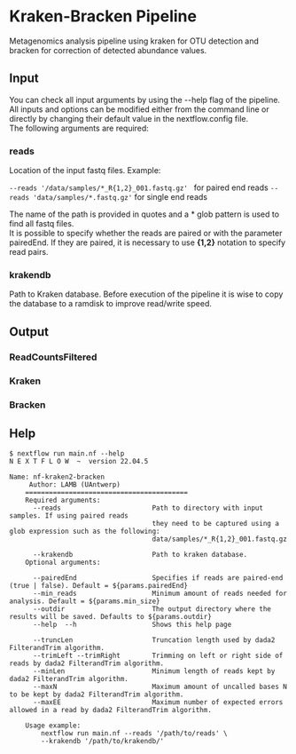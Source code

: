 # Kraken-Bracken Pipeline

Metagenomics analysis pipeline using kraken for OTU detection and bracken for correction of detected abundance values.

## Input
 
You can check all input arguments by using the --help flag of the pipeline.
All inputs and options can be modified either from the command line or directly by changing their default value in the nextflow.config file.  
The following arguments are required:

### reads  
Location of the input fastq files. Example:  

```--reads '/data/samples/*_R{1,2}_001.fastq.gz' ```
for paired end reads
```--reads 'data/samples/*.fastq.gz'```
for single end reads

The name of the path is provided in quotes and a * glob pattern is used to find all fastq files.  
It is possible to specify whether the reads are paired or with the parameter pairedEnd. 
If they are paired, it is necessary to use **{1,2}** notation to specify read pairs.  

### krakendb  
Path to Kraken database. Before execution of the pipeline it is wise to copy the database to a ramdisk to improve read/write speed.

## Output

### ReadCountsFiltered

### Kraken

### Bracken

## Help
```
$ nextflow run main.nf --help
N E X T F L O W  ~  version 22.04.5

Name: nf-kraken2-bracken
     Author: LAMB (UAntwerp)
    =========================================
    Required arguments:
      --reads                       Path to directory with input samples. If using paired reads 
                                    they need to be captured using a glob expression such as the following:
                                    data/samples/*_R{1,2}_001.fastq.gz

      --krakendb                    Path to kraken database.
    Optional arguments:

      --pairedEnd                   Specifies if reads are paired-end (true | false). Default = ${params.pairedEnd}
      --min_reads                   Minimum amount of reads needed for analysis. Default = ${params.min_size}
      --outdir                      The output directory where the results will be saved. Defaults to ${params.outdir}
      --help  --h                   Shows this help page

      --truncLen                    Truncation length used by dada2 FilterandTrim algorithm.
      --trimLeft --trimRight        Trimming on left or right side of reads by dada2 FilterandTrim algorithm.
      --minLen                      Minimum length of reads kept by dada2 FilterandTrim algorithm.
      --maxN                        Maximum amount of uncalled bases N to be kept by dada2 FilterandTrim algorithm.
      --maxEE                       Maximum number of expected errors allowed in a read by dada2 FilterandTrim algorithm. 

    Usage example:
        nextflow run main.nf --reads '/path/to/reads' \
        --krakendb '/path/to/krakendb/' 

```
